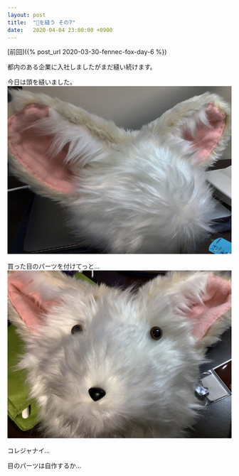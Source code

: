 ```yaml
---
layout: post
title:  "🦊を縫う その7"
date:   2020-04-04 23:00:00 +0900
---
```


[前回]({% post_url 2020-03-30-fennec-fox-day-6 %})

都内のある企業に入社しましたがまだ縫い続けます。

今日は頭を縫いました。
![頭](/assets/img/fennec-fox/19-head.png)

買った目のパーツを付けてっと...
![これじゃない](/assets/img/fennec-fox/20-korejanai.png)

コレジャナイ...

目のパーツは自作するか...
